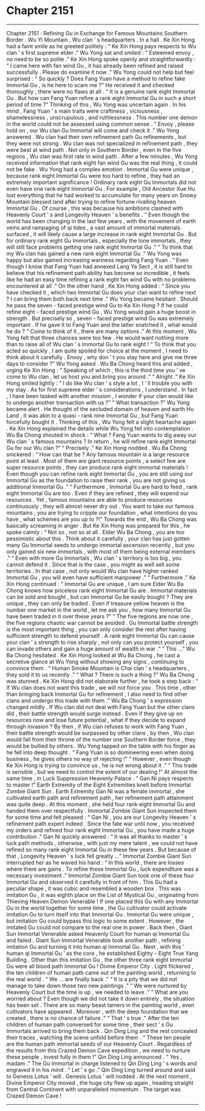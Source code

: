 
# Chapter 2151


---

Chapter 2151 : Refining Gu in Exchange for Famous Mountains
Southern Border .
Wu Yi Mountain , Wu clan ’ s headquarters .
In a hall .
Ke Xin Hong had a faint smile as he greeted politely : “ Ke Xin Hong pays respects to Wu clan ’ s first supreme elder .”
Wu Yong sat and smiled : “ Esteemed envoy , no need to be so polite .”
Ke Xin Hong spoke openly and straightforwardly : “ I came here with fan wind Gu , it has already been refined and raised successfully . Please do examine it now .”
Wu Yong could not help but feel surprised : “ So quickly ? Does Fang Yuan have a method to refine fake Immortal Gu , is he here to scam me ?”
He received it and checked thoroughly , there were no flaws at all .
“ It is a genuine rank eight Immortal Gu . But how can Fang Yuan refine a rank eight Immortal Gu in such a short period of time ?” Thinking of this , Wu Yong was uncertain again .
In his mind , Fang Yuan ’ s main traits were craftiness , viciousness , shamelessness , unscrupulous , and ruthlessness . This number one demon in the world could not be assessed using common sense .
“ Envoy , please hold on , our Wu clan Gu Immortal will come and check it .” Wu Yong answered .
Wu clan had their own refinement path Gu refinements , but they were not strong .
Wu clan was not specialized in refinement path , they were best at wind path . Not only in Southern Border , even in the five regions , Wu clan was first rate in wind path .
After a few minutes , Wu Yong received information that rank eight fan wind Gu was the real thing , it could not be fake .
Wu Yong had a complex emotion .
Immortal Gu were unique , because rank eight Immortal Gu were too hard to refine , they had an extremely important significance !
Ordinary rank eight Gu Immortals did not even have one rank eight Immortal Gu . For example , Old Ancestor Xue Hu lost everything that he had worked to accumulate for many years on Snowy Mountain blessed land after trying to refine fortune rivalling heaven Immortal Gu .
Of course , this was because his ambitions clashed with Heavenly Court ’ s and Longevity Heaven ’ s benefits .
“ Even though the world has been changing in the last few years , with the movement of earth veins and rampaging of qi tides , a vast amount of immortal materials surfaced , it will likely cause a large increase in rank eight Immortal Gu . But for ordinary rank eight Gu Immortals , especially the lone immortals , they will still face problems getting one rank eight Immortal Gu .”
“ To think that my Wu clan has gained a new rank eight Immortal Gu .”
Wu Yong was happy but also gained increasing wariness regarding Fang Yuan .
“ Even though I know that Fang Yuan had annexed Lang Ya Sect , it is still hard to believe that his refinement path ability has become so incredible , it feels like he had an easy time refining a rank eight fan wind Gu with no problems encountered at all .”
On the other hand , Ke Xin Hong added : “ Since you have checked it , which two Immortal Gu does your clan want to refine next ? I can bring them both back next time .”
Wu Yong became hesitant .
Should he pass the seven - faced prestige wind Gu to Ke Xin Hong ?
If he could refine eight - faced prestige wind Gu , Wu Yong would gain a huge boost in strength . But precisely so , seven - faced prestige wind Gu was extremely important .
If he gave it to Fang Yuan and the latter snatched it , what would he do ?
“ Come to think of it , there are many options .” At this moment , Wu Yong felt that three chances were too few . He would want nothing more than to raise all of Wu clan ’ s Immortal Gu to rank eight !
“ To think that you acted so quickly , I am quite spoiled for choice at the moment , I need to think about it carefully . Envoy , why don ’ t you stay here and give me three days to consider ?” Wu Yong asked .
Wu Ba Chong heard this and added , urging Ke Xin Hong : “ Speaking of which , this is the third time you ’ ve come to Wu clan , let us host you and bring you around .”
“ Alright .” Ke Xin Hong smiled lightly : “ I do like Wu clan ’ s style a lot , I ’ ll trouble you with my stay . As for first supreme elder ’ s considerations , I understand . In fact , I have been tasked with another mission , I wonder if your clan would like to undergo another transaction with us ?”
“ What transaction ?” Wu Yong became alert .
He thought of the secluded domain of heaven and earth Hu Land , it was akin to a quasi - rank nine Immortal Gu , but Fang Yuan forcefully bought it .
Thinking of this , Wu Yong felt a slight heartache again .
Ke Xin Hong explained the details while Wu Yong fell into contemplation .
Wu Ba Chong shouted in shock : “ What ? Fang Yuan wants to dig away our Wu clan ’ s famous mountains ? In return , he will refine rank eight Immortal Gu for our Wu clan ?”
“ Precisely .” Ke Xin Hong nodded .
Wu Ba Chong snickered : “ How can that be ? Any famous mountain is a large resource point at least . Most of them are giant resource points , a select few are super resource points , they can produce rank eight immortal materials ! Even though you can refine rank eight Immortal Gu , you are still using our Immortal Gu as the foundation to raise their rank , you are not giving us additional Immortal Gu .”
“ Furthermore , Immortal Gu are hard to feed , rank eight Immortal Gu are too . Even if they are refined , they will expend our resources . Yet , famous mountains are able to produce resources continuously , they will almost never dry out . You want to take our famous mountains , you are trying to cripple our foundation , what intentions do you have , what schemes are you up to ?!”
Towards the end , Wu Ba Chong was basically screaming in anger .
But Ke Xin Hong was prepared for this , he spoke calmly : “ Not so , not so at all . Elder Wu Ba Chong , you are too pessimistic about this . Think about it carefully , your clan has just gotten many Gu Immortal seeds to undergo immortal ascension recently , but you only gained six new immortals , with most of them being external members .”
“ Even with more Gu Immortals , Wu clan ’ s territory is too big , you cannot defend it . Since that is the case , you might as well sell some territories . In that case , not only would Wu clan have higher ranked Immortal Gu , you will even have sufficient manpower .”
“ Furthermore .” Ke Xin Hong continued : “ Immortal Gu are unique , I am sure Elder Wu Ba Chong knows how priceless rank eight Immortal Gu are . Immortal materials can be sold and bought , but can Immortal Gu be easily bought ? They are unique , they can only be traded . Even if treasure yellow heaven is the number one market in the world , let me ask you , how many Immortal Gu have been traded in it over these years ?”
“ The five regions are now one , the five regions chaotic war cannot be avoided . Gu Immortal battle strength is the most important thing , you can only consider the rest after having sufficient strength to defend yourself . A rank eight Immortal Gu can cause your clan ’ s strength to rise sharply , not only can you protect yourself , you can invade others and gain a huge amount of wealth in war .”
“ This …” Wu Ba Chong hesitated .
Ke Xin Hong looked at Wu Ba Chong , he cast a secretive glance at Wu Yong without showing any signs , continuing to convince them .
“ Human Smoke Mountain is Chai clan ’ s headquarters , they sold it to us recently .”
“ What ? There is such a thing ?” Wu Ba Chong was stunned .
Ke Xin Hong did not elaborate further , he took a step back : “ If Wu clan does not want this trade , we will not force you . This time , other than bringing back Immortal Gu for refinement , I also need to find other clans and undergo this trade with them .”
Wu Ba Chong ’ s expression changed mildly .
If Wu clan did not deal with Fang Yuan but the other clans did , their battle strength would surge instead .
Even if they give up on resources now and lose future potential , what if they decide to expand through invasion ?
By then , if Wu clan refuses to work with Fang Yuan , their battle strength would be surpassed by other clans , by then , Wu clan would fall from their throne of the number one Southern Border force , they would be bullied by others .
Wu Yong tapped on the table with his finger as he fell into deep thought .
“ Fang Yuan is so domineering even when doing business , he gives others no way of rejecting !”
“ However , even though Ke Xin Hong is trying to convince us , he is not wrong about it .”
“ This trade is sensible , but we need to control the extent of our dealing !”
At almost the same time , in Luck Suppression Heavenly Palace .
“ Gan Ni pays respects to master !” Earth Extremity of the Eight Extremities knelt before Immortal Zombie Giant Sun .
Earth Extremity Gan Ni was a female immortal , she cultivated earth path and refinement path , her refinement path attainment was quite deep .
At this moment , she held four rank eight Immortal Gu and handed them over respectfully .
Immortal Zombie Giant Sun inspected them for some time and felt pleased : “ Gan Ni , you are our Longevity Heaven ’ s refinement path expert indeed . Since the fate war until now , you received my orders and refined four rank eight Immortal Gu , you have made a huge contribution .”
Gan Ni quickly answered : “ It was all thanks to master ’ s luck path methods , otherwise , with just my mere talent , we could not have refined so many rank eight Immortal Gu in these few years . But because of that , Longevity Heaven ’ s luck fell greatly …”
Immortal Zombie Giant Sun interrupted her as he waved his hand : “ In this world , there are losses where there are gains . To refine these Immortal Gu , luck expenditure was a necessary investment .”
Immortal Zombie Giant Sun took one of these four Immortal Gu and observed it carefully in front of him .
This Gu had a peculiar shape , it was cubic and resembled a wooden box .
This was imitation Gu , it was eighth place on the List of Mystical Gu , originating from Thieving Heaven Demon Venerable !
If one placed this Gu with any Immortal Gu in the world together for some time , the Gu cultivator could activate imitation Gu to turn itself into that Immortal Gu .
Immortal Gu were unique , but imitation Gu could bypass this logic to some extent . However , the imitated Gu could not compare to the real one in power .
Back then , Giant Sun Immortal Venerable asked Heavenly Court for human qi Immortal Gu and failed .
Giant Sun Immortal Venerable took another path , refining imitation Gu and turning it into human qi Immortal Gu . Next , with this ‘ human qi Immortal Gu ’ as the core , he established Eighty - Eight True Yang Building .
Other than this imitation Gu , the other three rank eight Immortal Gu were all blood path Immortal Gu !
Divine Emperor City .
Light flickered , the ten children of human path came out of the painting world , returning to the real world .
“ We … are finally back .”
“ It is a pity that we did not manage to take down those two new paintings .”
“ We were nurtured by Heavenly Court but the time is up , we needed to leave .”
“ What are you worried about ? Even though we did not take it down entirely , the situation has been set . There are so many beast tamers in the painting world , even cultivators have appeared . Moreover , with the deep foundation that we created , there is no chance of failure .”
“ That ’ s true .”
After the ten children of human path conversed for some time , their sect ’ s Gu Immortals arrived to bring them back .
Qin Ding Ling and the rest concealed their traces , watching the scene unfold before them .
“ These ten people are the human path immortal seeds of our Heavenly Court . Regardless of the results from this Crazed Demon Cave expedition , we need to nurture these people , invest fully in them !” Qin Ding Ling announced .
“ Yes , madam .” The Gu Immortal in charge listened to Qin Ding Ling ’ s words and engraved it in his mind .
“ Let ’ s go .” Qin Ding Ling turned around and said to Genesis Lotus ’ will .
Genesis Lotus ’ will nodded .
At the next moment , Divine Emperor City moved , the huge city flew up again , heading straight from Central Continent with unparalleled momentum .
The target was Crazed Demon Cave !

---

